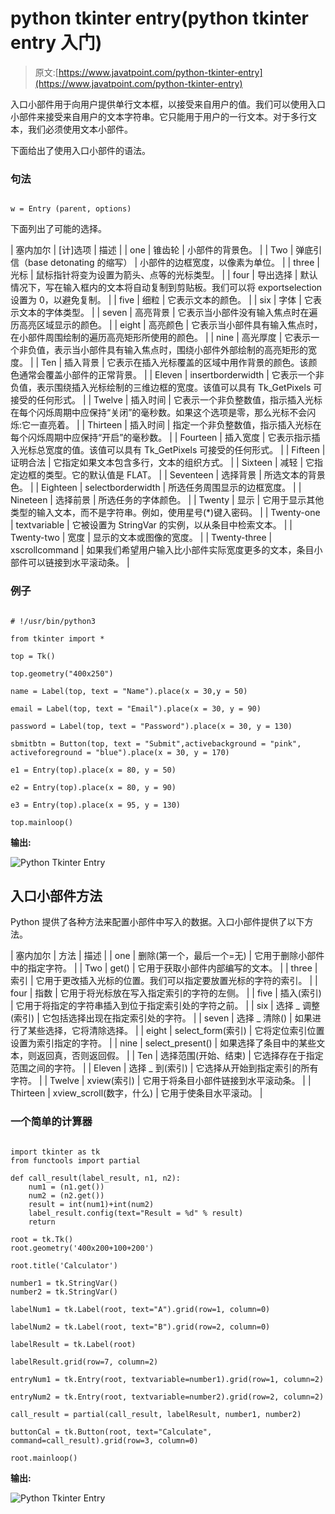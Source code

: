 # python tkinter entry(python tkinter entry 入门)

> 原文:[https://www.javatpoint.com/python-tkinter-entry](https://www.javatpoint.com/python-tkinter-entry)

入口小部件用于向用户提供单行文本框，以接受来自用户的值。我们可以使用入口小部件来接受来自用户的文本字符串。它只能用于用户的一行文本。对于多行文本，我们必须使用文本小部件。

下面给出了使用入口小部件的语法。

### 句法

```

w = Entry (parent, options) 

```

下面列出了可能的选择。

| 塞内加尔 | [计]选项 | 描述 |
| one | 锥齿轮 | 小部件的背景色。 |
| Two | 弹底引信（base detonating 的缩写） | 小部件的边框宽度，以像素为单位。 |
| three | 光标 | 鼠标指针将变为设置为箭头、点等的光标类型。 |
| four | 导出选择 | 默认情况下，写在输入框内的文本将自动复制到剪贴板。我们可以将 exportselection 设置为 0，以避免复制。 |
| five | 细粒 | 它表示文本的颜色。 |
| six | 字体 | 它表示文本的字体类型。 |
| seven | 高亮背景 | 它表示当小部件没有输入焦点时在遍历高亮区域显示的颜色。 |
| eight | 高亮颜色 | 它表示当小部件具有输入焦点时，在小部件周围绘制的遍历高亮矩形所使用的颜色。 |
| nine | 高光厚度 | 它表示一个非负值，表示当小部件具有输入焦点时，围绕小部件外部绘制的高亮矩形的宽度。 |
| Ten | 插入背景 | 它表示在插入光标覆盖的区域中用作背景的颜色。该颜色通常会覆盖小部件的正常背景。 |
| Eleven | insertborderwidth | 它表示一个非负值，表示围绕插入光标绘制的三维边框的宽度。该值可以具有 Tk_GetPixels 可接受的任何形式。 |
| Twelve | 插入时间 | 它表示一个非负整数值，指示插入光标在每个闪烁周期中应保持“关闭”的毫秒数。如果这个选项是零，那么光标不会闪烁:它一直亮着。 |
| Thirteen | 插入时间 | 指定一个非负整数值，指示插入光标在每个闪烁周期中应保持“开启”的毫秒数。 |
| Fourteen | 插入宽度 | 它表示指示插入光标总宽度的值。该值可以具有 Tk_GetPixels 可接受的任何形式。 |
| Fifteen | 证明合法 | 它指定如果文本包含多行，文本的组织方式。 |
| Sixteen | 减轻 | 它指定边框的类型。它的默认值是 FLAT。 |
| Seventeen | 选择背景 | 所选文本的背景色。 |
| Eighteen | selectborderwidth | 所选任务周围显示的边框宽度。 |
| Nineteen | 选择前景 | 所选任务的字体颜色。 |
| Twenty | 显示 | 它用于显示其他类型的输入文本，而不是字符串。例如，使用星号(*)键入密码。 |
| Twenty-one | textvariable | 它被设置为 StringVar 的实例，以从条目中检索文本。 |
| Twenty-two | 宽度 | 显示的文本或图像的宽度。 |
| Twenty-three | xscrollcommand | 如果我们希望用户输入比小部件实际宽度更多的文本，条目小部件可以链接到水平滚动条。 |

### 例子

```

# !/usr/bin/python3

from tkinter import *

top = Tk()

top.geometry("400x250")

name = Label(top, text = "Name").place(x = 30,y = 50)

email = Label(top, text = "Email").place(x = 30, y = 90)

password = Label(top, text = "Password").place(x = 30, y = 130)

sbmitbtn = Button(top, text = "Submit",activebackground = "pink", activeforeground = "blue").place(x = 30, y = 170)

e1 = Entry(top).place(x = 80, y = 50)

e2 = Entry(top).place(x = 80, y = 90)

e3 = Entry(top).place(x = 95, y = 130)

top.mainloop()

```

**输出:**

![Python Tkinter Entry](img/74100713040c4be65fa452ca336bac0e.png)

## 入口小部件方法

Python 提供了各种方法来配置小部件中写入的数据。入口小部件提供了以下方法。

| 塞内加尔 | 方法 | 描述 |
| one | 删除(第一个，最后一个=无) | 它用于删除小部件中的指定字符。 |
| Two | get() | 它用于获取小部件内部编写的文本。 |
| three | 索引 | 它用于更改插入光标的位置。我们可以指定要放置光标的字符的索引。 |
| four | 指数 | 它用于将光标放在写入指定索引的字符的左侧。 |
| five | 插入(索引) | 它用于将指定的字符串插入到位于指定索引处的字符之前。 |
| six | 选择 _ 调整(索引) | 它包括选择出现在指定索引处的字符。 |
| seven | 选择 _ 清除() | 如果进行了某些选择，它将清除选择。 |
| eight | select_form(索引) | 它将定位索引位置设置为索引指定的字符。 |
| nine | select_present() | 如果选择了条目中的某些文本，则返回真，否则返回假。 |
| Ten | 选择范围(开始、结束) | 它选择存在于指定范围之间的字符。 |
| Eleven | 选择 _ 到(索引) | 它选择从开始到指定索引的所有字符。 |
| Twelve | xview(索引) | 它用于将条目小部件链接到水平滚动条。 |
| Thirteen | xview_scroll(数字，什么) | 它用于使条目水平滚动。 |

### 一个简单的计算器

```

import tkinter as tk
from functools import partial

def call_result(label_result, n1, n2):
    num1 = (n1.get())
    num2 = (n2.get())
    result = int(num1)+int(num2)
    label_result.config(text="Result = %d" % result)
    return

root = tk.Tk()
root.geometry('400x200+100+200')

root.title('Calculator')

number1 = tk.StringVar()
number2 = tk.StringVar()

labelNum1 = tk.Label(root, text="A").grid(row=1, column=0)

labelNum2 = tk.Label(root, text="B").grid(row=2, column=0)

labelResult = tk.Label(root)

labelResult.grid(row=7, column=2)

entryNum1 = tk.Entry(root, textvariable=number1).grid(row=1, column=2)

entryNum2 = tk.Entry(root, textvariable=number2).grid(row=2, column=2)

call_result = partial(call_result, labelResult, number1, number2)

buttonCal = tk.Button(root, text="Calculate", command=call_result).grid(row=3, column=0)

root.mainloop()

```

**输出:**

![Python Tkinter Entry](img/20ef16659a9820dd4455fef68b492aa3.png)